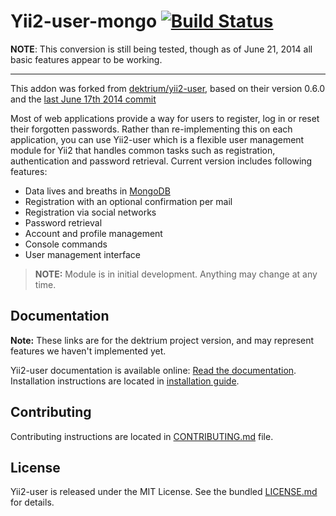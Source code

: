 # Yii2-user-mongo  [![Build Status](https://travis-ci.org/HipsterCreative/yii2-user-mongo.svg?branch=master)](https://travis-ci.org/HipsterCreative/yii2-user-mongo.svg)

**NOTE**: This conversion is still being tested, though as of June 21, 2014 all basic features appear to be working.

___

This addon was forked from [dektrium/yii2-user](https://github.com/dektrium/yii2-user), based on their version 0.6.0 and the [last June 17th 2014 commit](https://github.com/dektrium/yii2-user/commit/d36b851c8c913db4572faacedfc21b79f93b8834)

Most of web applications provide a way for users to register, log in or reset their forgotten passwords. Rather than re-implementing this on each application, you can use Yii2-user which is a flexible user management module for Yii2 that handles common tasks such as registration, authentication and password retrieval. Current version includes following features:

* Data lives and breaths in [MongoDB](http://www.mongodb.org/)
* Registration with an optional confirmation per mail
* Registration via social networks
* Password retrieval
* Account and profile management
* Console commands
* User management interface

> **NOTE:** Module is in initial development. Anything may change at any time.

## Documentation

**Note:** These links are for the dektrium project version, and may represent features we haven't implemented yet.

Yii2-user documentation is available online: [Read the documentation](http://yii2-user.readthedocs.org/en/latest/).
Installation instructions are located in [installation guide](http://yii2-user.readthedocs.org/en/latest/getting-started/installation.html).

## Contributing

Contributing instructions are located in [CONTRIBUTING.md](CONTRIBUTING.md) file.

## License

Yii2-user is released under the MIT License. See the bundled [LICENSE.md](LICENSE.md) for details.
